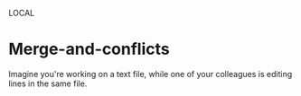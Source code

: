 LOCAL

# Merge-and-conflicts

Imagine you're working on a text file, while one of your colleagues is editing lines in the same file.
